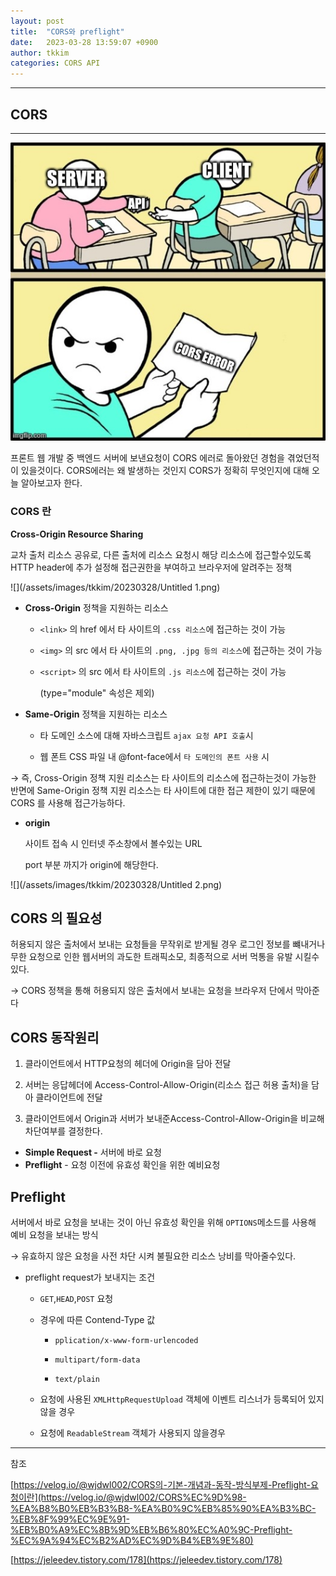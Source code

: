 ```yaml
---
layout: post
title:  "CORS와 preflight"
date:   2023-03-28 13:59:07 +0900
author: tkkim
categories: CORS API
---
```

<hr/>


## CORS
<hr/>

![](/assets/images/tkkim/20230328/Untitled.png)

프론트 웹 개발 중 백엔드 서버에 보낸요청이 CORS 에러로 돌아왔던 경험을 겪었던적이 있을것이다.
CORS에러는 왜 발생하는 것인지 CORS가 정확히 무엇인지에 대해 오늘 알아보고자 한다. 



### CORS 란
**Cross-Origin Resource Sharing**

교차 출처 리소스 공유로, 다른 출처에 리소스 요청시 해당 리소스에 접근할수있도록 HTTP header에 추가 설정해 접근권한을 부여하고 브라우저에 알려주는 정책

![](/assets/images/tkkim/20230328/Untitled 1.png)

- **Cross-Origin** 정책을 지원하는 리소스

    - `<link>` 의 href 에서 타 사이트의 `.css 리소스`에 접근하는 것이 가능
  
    - `<img>` 의 src 에서 타 사이트의 `.png, .jpg 등의 리소스`에 접근하는 것이 가능
  
    - `<script>` 의 src 에서 타 사이트의 `.js 리소스`에 접근하는 것이 가능
        
        (type="module" 속성은 제외)
        

- **Same-Origin** 정책을 지원하는 리소스

    - 타 도메인 소스에 대해 자바스크립트 `ajax 요청 API 호출`시
  
    - 웹 폰트 CSS 파일 내 @font-face에서 `타 도메인의 폰트 사용` 시


→ 즉, Cross-Origin 정책 지원 리소스는 타 사이트의 리소스에 접근하는것이 가능한 반면에 Same-Origin 정책 지원 리소스는 타 사이트에 대한 접근 제한이 있기 때문에 CORS 를 사용해 접근가능하다.




- **origin**
    
    사이트 접속 시 인터넷 주소창에서 볼수있는 URL 
    
    port 부분 까지가 origin에 해당한다.

![](/assets/images/tkkim/20230328/Untitled 2.png)
    



## CORS 의 필요성

허용되지 않은 출처에서 보내는 요청들을 무작위로 받게될 경우 로그인 정보를 뺴내거나 무한 요청으로 인한 웹서버의 과도한 트래픽소모, 최종적으로 서버 먹통을 유발 시킬수있다.

→  CORS 정책을 통해 허용되지 않은 출처에서 보내는 요청을 브라우저 단에서 막아준다
    



## CORS 동작원리

1. 클라이언트에서 HTTP요청의 헤더에 Origin을 담아 전달

2. 서버는 응답헤더에 Access-Control-Allow-Origin(리소스 접근 허용 출처)을 담아 클라이언트에 전달

3. 클라이언트에서 Origin과 서버가 보내준Access-Control-Allow-Origin을 비교해 차단여부를 결정한다.

- **Simple Request -** 서버에 바로 요청
- **Preflight** - 요청 이전에 유효성 확인을 위한 예비요청


## **Preflight**

서버에서 바로 요청을 보내는 것이 아닌 유효성 확인을 위해 `OPTIONS`메소드를 사용해 예비 요청을 보내는 방식

→ 유효하지 않은 요청을 사전 차단 시켜 불필요한 리소스 낭비를 막아줄수있다.

- preflight request가 보내지는 조건

    - `GET`,`HEAD`,`POST` 요청
  
    - 경우에 따른 Contend-Type 값
  
        - `pplication/x-www-form-urlencoded`
      
        - `multipart/form-data`
      
        - `text/plain`
      
    - 요청에 사용된 `XMLHttpRequestUpload` 객체에 이벤트 리스너가 등록되어 있지 않을 경우
  
    - 요청에 `ReadableStream` 객체가 사용되지 않을경우



    
---

참조

[https://velog.io/@wjdwl002/CORS의-기본-개념과-동작-방식부제-Preflight-요청이란](https://velog.io/@wjdwl002/CORS%EC%9D%98-%EA%B8%B0%EB%B3%B8-%EA%B0%9C%EB%85%90%EA%B3%BC-%EB%8F%99%EC%9E%91-%EB%B0%A9%EC%8B%9D%EB%B6%80%EC%A0%9C-Preflight-%EC%9A%94%EC%B2%AD%EC%9D%B4%EB%9E%80)

[https://jeleedev.tistory.com/178](https://jeleedev.tistory.com/178)